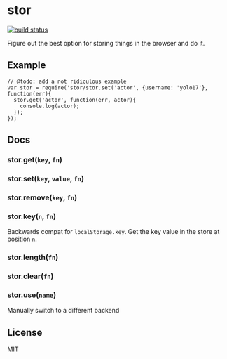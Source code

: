 # stor

[![build status](https://secure.travis-ci.org/imlucas/node-stor.png)](http://travis-ci.org/imlucas/node-stor)

Figure out the best option for storing things in the browser and do it.

## Example
```
// @todo: add a not ridiculous example
var stor = require('stor/stor.set('actor', {username: 'yolo17'}, function(err){
  stor.get('actor', function(err, actor){
    console.log(actor);
  });
});
```

## Docs

### stor.get(`key`, `fn`)

### stor.set(`key`, `value`, `fn`)

### stor.remove(`key`, `fn`)

### stor.key(`n`, `fn`)

Backwards compat for `localStorage.key`.  Get the key value in the store at
position `n`.

### stor.length(`fn`)

### stor.clear(`fn`)

### stor.use(`name`)

Manually switch to a different backend

## License

MIT
